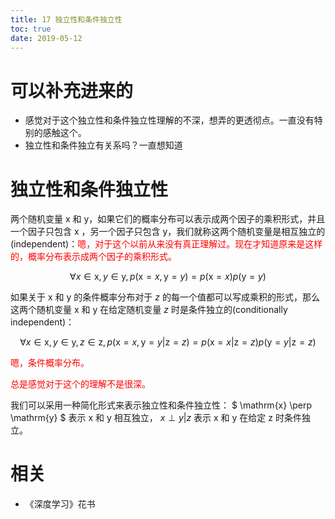 ```yaml
---
title: 17 独立性和条件独立性
toc: true
date: 2019-05-12
---
```

# 可以补充进来的

- 感觉对于这个独立性和条件独立性理解的不深，想弄的更透彻点。一直没有特别的感触这个。
- 独立性和条件独立有关系吗？一直想知道

# 独立性和条件独立性


两个随机变量 $\mathrm{x}$ 和 $\mathrm{y}$，如果它们的概率分布可以表示成两个因子的乘积形式，并且一个因子只包含 $\mathrm{x}$ ，另一个因子只包含 $\mathrm{y}$，我们就称这两个随机变量是相互独立的 (independent)：<span style="color:red;">嗯，对于这个以前从来没有真正理解过。现在才知道原来是这样的，概率分布表示成两个因子的乘积形式。</span>


$$
\forall x \in \mathrm{x}, y \in \mathrm{y}, p(\mathrm{x}=x, \mathrm{y}=y)=p(\mathrm{x}=x) p(\mathrm{y}=y)\tag{3.7}
$$

如果关于 $\mathrm{x}$ 和 $\mathrm{y}$ 的条件概率分布对于 $z$ 的每一个值都可以写成乘积的形式，那么这两个随机变量 $\mathrm{x}$ 和 $\mathrm{y}$ 在给定随机变量 $z$ 时是条件独立的(conditionally independent)：


$$
\forall x \in \mathrm{x}, y \in \mathrm{y}, z \in \mathrm{z}, p(\mathrm{x}=x, \mathrm{y}=y | \mathrm{z}=z)=p(\mathrm{x}=x | \mathrm{z}=z) p(\mathrm{y}=y | \mathrm{z}=z)\tag{3.8}
$$

<span style="color:red;">嗯，条件概率分布。</span>

<span style="color:red;">总是感觉对于这个的理解不是很深。</span>

我们可以采用一种简化形式来表示独立性和条件独立性： $
\mathrm{x} \perp \mathrm{y}
$ 表示 $\mathrm{x}$ 和 $\mathrm{y}$ 相互独立， $x \perp y | z$ 表示 $\mathrm{x}$ 和 $\mathrm{y}$ 在给定 $\mathrm{z}$ 时条件独立。



# 相关

- 《深度学习》花书
